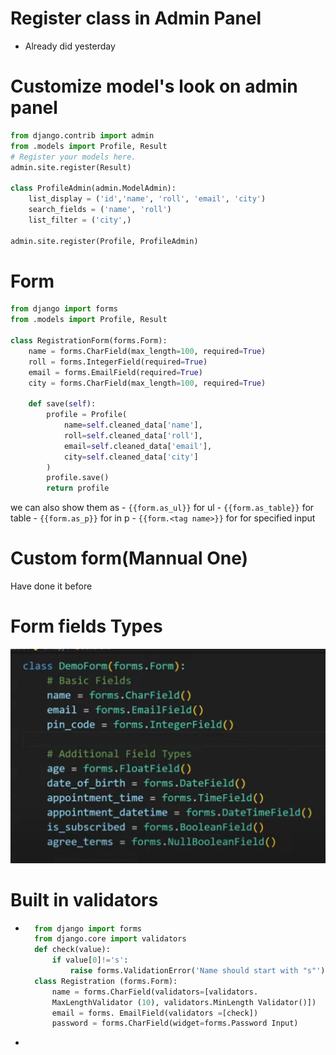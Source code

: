 # Register class in Admin Panel
- Already did yesterday
# Customize model's look on admin panel

```python
from django.contrib import admin
from .models import Profile, Result
# Register your models here.
admin.site.register(Result)

class ProfileAdmin(admin.ModelAdmin):
    list_display = ('id','name', 'roll', 'email', 'city')
    search_fields = ('name', 'roll')
    list_filter = ('city',)

admin.site.register(Profile, ProfileAdmin)
```

# Form

```python
from django import forms
from .models import Profile, Result

class RegistrationForm(forms.Form):
    name = forms.CharField(max_length=100, required=True)
    roll = forms.IntegerField(required=True)
    email = forms.EmailField(required=True)
    city = forms.CharField(max_length=100, required=True)

    def save(self):
        profile = Profile(
            name=self.cleaned_data['name'],
            roll=self.cleaned_data['roll'],
            email=self.cleaned_data['email'],
            city=self.cleaned_data['city']
        )
        profile.save()
        return profile
```
we can also show them as 
    - `{{form.as_ul}}` for ul
    - `{{form.as_table}}` for table
    - `{{form.as_p}}` for in p
    - `{{form.<tag name>}}` for for specified input
  

# Custom form(Mannual One)
 Have done it before

# Form fields Types
![alt text](image.png)

# Built in validators
- ```python
    from django import forms
    from django.core import validators
    def check(value):
        if value[0]!='s':
            raise forms.ValidationError('Name should start with "s"')
    class Registration (forms.Form):
        name = forms.CharField(validators=[validators.
        MaxLengthValidator (10), validators.MinLength Validator()])
        email = forms. EmailField(validators =[check])
        password = forms.CharField(widget=forms.Password Input)
  ```
- 